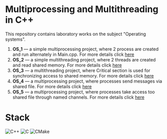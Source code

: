# Multiprocessing and Multithreading in C++ 
This repository contains laboratory works on the subject "Operating systems".
1. **OS_1** — a simple multiprocessing project, where 2 process are created and run alternately in Main.cpp. For more details click [here](https://github.com/AlexanderYurevich/Operating_systems/tree/main/OS_1)
2. **OS_2** — a simple multithreading project, where 2 threads are created and read shared memory. For more details click [here](https://github.com/AlexanderYurevich/Operating_systems/tree/main/OS_2)
3. **OS_3** — a multithreading project, where Critical section is used for synchronizing access to shared memory. For more details click [here](https://github.com/AlexanderYurevich/Operating_systems/tree/main/OS_3)
4. **OS_4** — a multiprocessing project, where processes send messages via shared file. For more details click [here](https://github.com/AlexanderYurevich/Operating_systems/tree/main/OS_4)
5. **OS_5** — a multiprocessing project, where processes take access too shared file through named channels. For more details click [here](https://github.com/AlexanderYurevich/Operating_systems/tree/main/OS_5)
# Stack
![C++](https://img.shields.io/badge/c++-%2300599C.svg?style=for-the-badge&logo=c%2B%2B&logoColor=white)
![C](https://img.shields.io/badge/c-%2300599C.svg?style=for-the-badge&logo=c&logoColor=white)
![CMake](https://img.shields.io/badge/CMake-%23008FBA.svg?style=for-the-badge&logo=cmake&logoColor=white)
